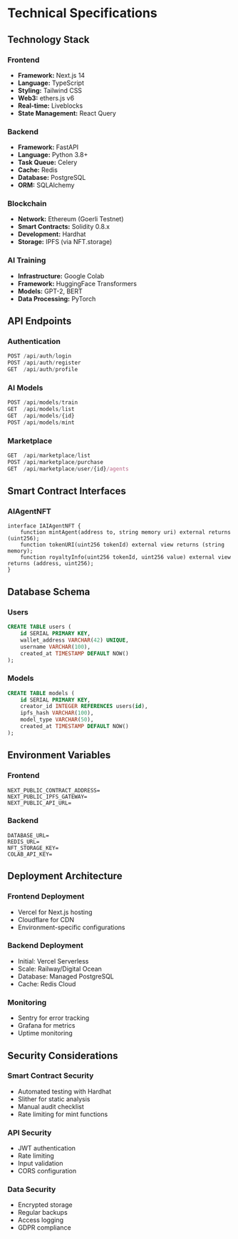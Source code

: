 # Technical Specifications

## Technology Stack

### Frontend
- **Framework:** Next.js 14
- **Language:** TypeScript
- **Styling:** Tailwind CSS
- **Web3:** ethers.js v6
- **Real-time:** Liveblocks
- **State Management:** React Query

### Backend
- **Framework:** FastAPI
- **Language:** Python 3.8+
- **Task Queue:** Celery
- **Cache:** Redis
- **Database:** PostgreSQL
- **ORM:** SQLAlchemy

### Blockchain
- **Network:** Ethereum (Goerli Testnet)
- **Smart Contracts:** Solidity 0.8.x
- **Development:** Hardhat
- **Storage:** IPFS (via NFT.storage)

### AI Training
- **Infrastructure:** Google Colab
- **Framework:** HuggingFace Transformers
- **Models:** GPT-2, BERT
- **Data Processing:** PyTorch

## API Endpoints

### Authentication
```typescript
POST /api/auth/login
POST /api/auth/register
GET  /api/auth/profile
```

### AI Models
```typescript
POST /api/models/train
GET  /api/models/list
GET  /api/models/{id}
POST /api/models/mint
```

### Marketplace
```typescript
GET  /api/marketplace/list
POST /api/marketplace/purchase
GET  /api/marketplace/user/{id}/agents
```

## Smart Contract Interfaces

### AIAgentNFT
```solidity
interface IAIAgentNFT {
    function mintAgent(address to, string memory uri) external returns (uint256);
    function tokenURI(uint256 tokenId) external view returns (string memory);
    function royaltyInfo(uint256 tokenId, uint256 value) external view returns (address, uint256);
}
```

## Database Schema

### Users
```sql
CREATE TABLE users (
    id SERIAL PRIMARY KEY,
    wallet_address VARCHAR(42) UNIQUE,
    username VARCHAR(100),
    created_at TIMESTAMP DEFAULT NOW()
);
```

### Models
```sql
CREATE TABLE models (
    id SERIAL PRIMARY KEY,
    creator_id INTEGER REFERENCES users(id),
    ipfs_hash VARCHAR(100),
    model_type VARCHAR(50),
    created_at TIMESTAMP DEFAULT NOW()
);
```

## Environment Variables

### Frontend
```env
NEXT_PUBLIC_CONTRACT_ADDRESS=
NEXT_PUBLIC_IPFS_GATEWAY=
NEXT_PUBLIC_API_URL=
```

### Backend
```env
DATABASE_URL=
REDIS_URL=
NFT_STORAGE_KEY=
COLAB_API_KEY=
```

## Deployment Architecture

### Frontend Deployment
- Vercel for Next.js hosting
- Cloudflare for CDN
- Environment-specific configurations

### Backend Deployment
- Initial: Vercel Serverless
- Scale: Railway/Digital Ocean
- Database: Managed PostgreSQL
- Cache: Redis Cloud

### Monitoring
- Sentry for error tracking
- Grafana for metrics
- Uptime monitoring

## Security Considerations

### Smart Contract Security
- Automated testing with Hardhat
- Slither for static analysis
- Manual audit checklist
- Rate limiting for mint functions

### API Security
- JWT authentication
- Rate limiting
- Input validation
- CORS configuration

### Data Security
- Encrypted storage
- Regular backups
- Access logging
- GDPR compliance